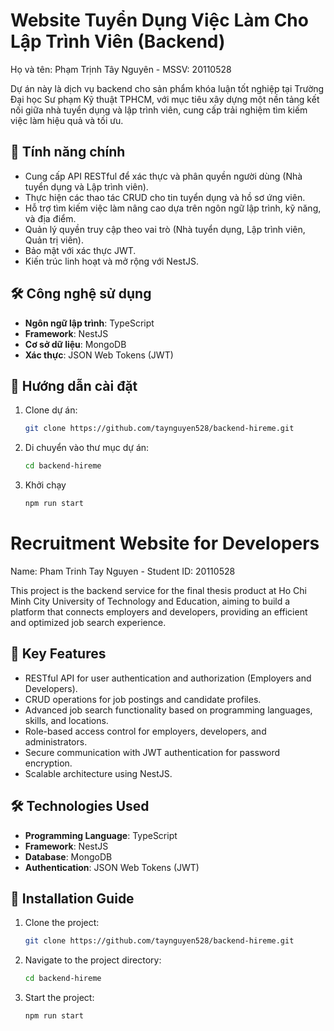 # Website Tuyển Dụng Việc Làm Cho Lập Trình Viên (Backend)
Họ và tên: Phạm Trịnh Tây Nguyên - MSSV: 20110528

Dự án này là dịch vụ backend cho sản phẩm khóa luận tốt nghiệp tại Trường Đại học Sư phạm Kỹ thuật TPHCM, với mục tiêu xây dựng một nền tảng kết nối giữa nhà tuyển dụng và lập trình viên, cung cấp trải nghiệm tìm kiếm việc làm hiệu quả và tối ưu.

## 🌟 Tính năng chính
- Cung cấp API RESTful để xác thực và phân quyền người dùng (Nhà tuyển dụng và Lập trình viên).
- Thực hiện các thao tác CRUD cho tin tuyển dụng và hồ sơ ứng viên.
- Hỗ trợ tìm kiếm việc làm nâng cao dựa trên ngôn ngữ lập trình, kỹ năng, và địa điểm.
- Quản lý quyền truy cập theo vai trò (Nhà tuyển dụng, Lập trình viên, Quản trị viên).
- Bảo mật với xác thực JWT.
- Kiến trúc linh hoạt và mở rộng với NestJS.

## 🛠️ Công nghệ sử dụng
- **Ngôn ngữ lập trình**: TypeScript
- **Framework**: NestJS
- **Cơ sở dữ liệu**: MongoDB
- **Xác thực**: JSON Web Tokens (JWT)

## 🚀 Hướng dẫn cài đặt
1. Clone dự án:
   ```bash
   git clone https://github.com/taynguyen528/backend-hireme.git
2. Di chuyển vào thư mục dự án:
   ```bash
   cd backend-hireme
3. Khởi chạy
   ```bash
   npm run start

# Recruitment Website for Developers
Name: Pham Trinh Tay Nguyen - Student ID: 20110528

This project is the backend service for the final thesis product at Ho Chi Minh City University of Technology and Education, aiming to build a platform that connects employers and developers, providing an efficient and optimized job search experience.

## 🌟 Key Features
- RESTful API for user authentication and authorization (Employers and Developers).
- CRUD operations for job postings and candidate profiles.
- Advanced job search functionality based on programming languages, skills, and locations.
- Role-based access control for employers, developers, and administrators.
- Secure communication with JWT authentication for password encryption.
- Scalable architecture using NestJS.

## 🛠️ Technologies Used
- **Programming Language**: TypeScript
- **Framework**: NestJS
- **Database**: MongoDB
- **Authentication**: JSON Web Tokens (JWT)

## 🚀 Installation Guide
1. Clone the project:
   ```bash
   git clone https://github.com/taynguyen528/backend-hireme.git
2. Navigate to the project directory:
   ```bash
   cd backend-hireme
3. Start the project:
   ```bash
   npm run start
